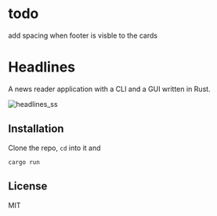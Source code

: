 # todo
add spacing when footer is visble to the cards




Headlines
=======

A news reader application with a CLI and a GUI written in Rust.

![headlines_ss](https://user-images.githubusercontent.com/5586070/174151259-fba491f6-c85d-4856-bbb7-e5011f7c3e39.png)


Installation
------------

Clone the repo, `cd` into it and

```
cargo run
```


License
-------
MIT

